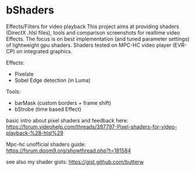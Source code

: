 # bShaders
Effects/Filters for video playback 
This project aims at providing shaders (DirectX .hlsl files), tools and comparison screenshots for realtime video Effects. The focus is on best implementation (and tuned parameter settings) of lightweight gpu shaders.
Shaders tested on MPC-HC video player (EVR-CP) on integrated graphics.  

Effects:
- Pixelate
- Sobel Edge detection (in Luma)

Tools:
- barMask (custom borders + frame shift)
- bStrobe (time based Effect)



basic intro about pixel shaders and feedback here:
https://forum.videohelp.com/threads/397797-Pixel-shaders-for-video-playback-%28-hlsl%29

Mpc-hc unofficial shaders guide: https://forum.doom9.org/showthread.php?t=181584

see also my shader gists: https://gist.github.com/butterw
